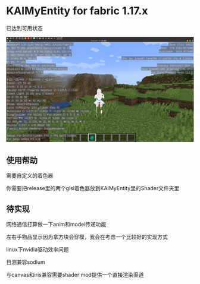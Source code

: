 # KAIMyEntity for fabric 1.17.x

已达到可用状态

![实现截图](/images/ScreenShot1.png)


## 使用帮助

需要自定义的着色器

你需要把release里的两个glsl着色器放到KAIMyEntity里的Shader文件夹里


## 待实现

网络通信打算做一下anim和model传递功能

左右手物品显示因为拿方块会穿模，我会在考虑一个比较好的实现方式

linux下nvidia驱动效率问题

目测兼容sodium

与canvas和iris兼容需要shader mod提供一个直接渲染渠道
